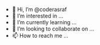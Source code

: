- 👋 Hi, I’m @coderasraf
- 👀 I’m interested in ...
- 🌱 I’m currently learning ...
- 💞️ I’m looking to collaborate on ...
- 📫 How to reach me ...

<!---
coderasraf/coderasraf is a ✨ special ✨ repository because its `README.md` (this file) appears on your GitHub profile.
You can click the Preview link to take a look at your changes.
--->
